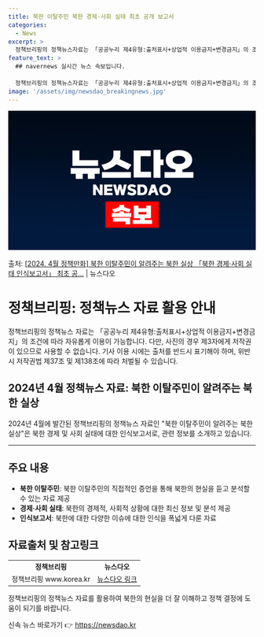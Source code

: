 ```yaml
---
title: 북한 이탈주민 북한 경제·사회 실태 최초 공개 보고서
categories:
  - News
excerpt: >
  정책브리핑의 정책뉴스자료는 「공공누리 제4유형:출처표시+상업적 이용금지+변경금지」의 조건에 따라 자유롭게 이…
feature_text: >
  ## navernews 실시간 뉴스 속보입니다.

  정책브리핑의 정책뉴스자료는 「공공누리 제4유형:출처표시+상업적 이용금지+변경금지」의 조건에 따라 자유롭게 이…
image: '/assets/img/newsdao_breakingnews.jpg'
---
```


![뉴스다오 속보](/assets/img/newsdao_breakingnews.jpg)

<p>출처: <a href="https://newsdao.kr/3483" rel="dofollow">[2024. 4월 정책만화] 북한 이탈주민이 알려주는 북한 실상 「북한 경제·사회 실태 인식보고서」 최초 공…</a> | 뉴스다오</p>

<h1><b>정책브리핑</b>: 정책뉴스 자료 활용 안내</h1>

<p data-ke-size="size16">정책브리핑의 정책뉴스 자료는 「공공누리 제4유형:출처표시+상업적 이용금지+변경금지」의 조건에 따라 자유롭게 이용이 가능합니다. 다만, 사진의 경우 제3자에게 저작권이 있으므로 사용할 수 없습니다. 기사 이용 시에는 출처를 반드시 표기해야 하며, 위반 시 저작권법 제37조 및 제138조에 따라 처벌될 수 있습니다.</p>
<h2 data-ke-size="size26">2024년 4월 정책뉴스 자료: 북한 이탈주민이 알려주는 북한 실상</h2>

<p data-ke-size="size16">2024년 4월에 발간된 정책브리핑의 정책뉴스 자료인 "북한 이탈주민이 알려주는 북한 실상"은 북한 경제 및 사회 실태에 대한 인식보고서로, 관련 정보를 소개하고 있습니다.</p>

<hr>

<h2 data-ke-size="size26">주요 내용</h2>

<ul>
  <li><b>북한 이탈주민</b>: 북한 이탈주민의 직접적인 증언을 통해 북한의 현실을 듣고 분석할 수 있는 자료 제공</li>
  <li><b>경제·사회 실태</b>: 북한의 경제적, 사회적 상황에 대한 최신 정보 및 분석 제공</li>
  <li><b>인식보고서</b>: 북한에 대한 다양한 이슈에 대한 인식을 폭넓게 다룬 자료</li>
</ul>

<h2 data-ke-size="size26">자료출처 및 참고링크</h2>

<table>
  <tr>
    <td style="text-align: center; height: 17px;"><b>정책브리핑</b></td>
    <td style="text-align: center; height: 17px;"><b>뉴스다오</b></td>
  </tr>
  <tr>
    <td>정책브리핑 www.korea.kr</td>
    <td><a href="https://newsdao.kr/3483">뉴스다오 링크</a></td>
  </tr>
</table>

<p data-ke-size="size16">정책브리핑의 정책뉴스 자료를 활용하여 북한의 현실을 더 잘 이해하고 정책 결정에 도움이 되기를 바랍니다.</p>
 

신속 뉴스 바로가기 👉 <a href="https://newsdao.kr" rel="dofollow">https://newsdao.kr</a>


